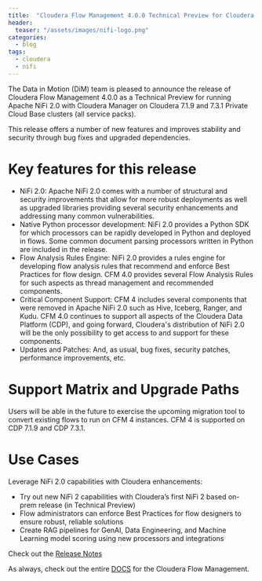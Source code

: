 ```yaml
---
title:  "Cloudera Flow Management 4.0.0 Technical Preview for Cloudera 7.3.1"
header:
  teaser: "/assets/images/nifi-logo.png"
categories: 
  - blog
tags:
  - cloudera
  - nifi
---
```


The Data in Motion (DiM) team is pleased to announce the release of Cloudera Flow Management 4.0.0 as a Technical Preview for running Apache NiFi 2.0 with Cloudera Manager on Cloudera 7.1.9 and 7.3.1 Private Cloud Base clusters (all service packs).

This release offers a number of new features and improves stability and security through bug fixes and upgraded dependencies.

# Key features for this release
  - NiFi 2.0: Apache NiFi 2.0 comes with a number of structural and security improvements that allow for more robust deployments as well as upgraded libraries providing several security enhancements and addressing many common vulnerabilities.
  - Native Python processor development: NiFi 2.0 provides a Python SDK for which processors can be rapidly developed in Python and deployed in flows. Some common document parsing processors written in Python are included in the release.
  - Flow Analysis Rules Engine: NiFi 2.0 provides a rules engine for developing flow analysis rules that recommend and enforce Best Practices for flow design. CFM 4.0 provides several Flow Analysis Rules for such aspects as thread management and recommended components.
  - Critical Component Support: CFM 4 includes several components that were removed in Apache NiFi 2.0 such as Hive, Iceberg, Ranger, and Kudu. CFM 4.0 continues to support all aspects of the Cloudera Data Platform (CDP), and going forward, Cloudera's distribution of NiFi 2.0 will be the only possibility to get access to and support for these components.
  - Updates and Patches: And, as usual, bug fixes, security patches, performance improvements, etc.

# Support Matrix and Upgrade Paths
Users will be able in the future to exercise the upcoming migration tool to convert existing flows to run on CFM 4 instances. CFM 4 is supported on CDP 7.1.9 and CDP 7.3.1.

# Use Cases

Leverage NiFi 2.0 capabilities with Cloudera enhancements:
  - Try out new NiFi 2 capabilities with Cloudera’s first NiFi 2 based on-prem release (in Technical Preview)
  - Flow administrators can enforce Best Practices for flow designers to ensure robust, reliable solutions
  - Create RAG pipelines for GenAI, Data Engineering, and Machine Learning model scoring using new processors and integrations


Check out the [Release Notes](https://docs.cloudera.com/cfm/4.0.0/release-notes/topics/cfm-whats-new.html)

As always, check out the entire [DOCS](https://docs.cloudera.com/cfm/4.0.0/index.html) for the Cloudera Flow Management.